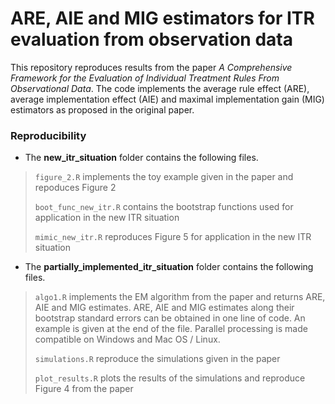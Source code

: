 # ARE, AIE and MIG estimators for ITR evaluation from observation data


This repository reproduces results from the paper *A Comprehensive Framework for the Evaluation of Individual Treatment Rules From Observational Data*.
The code implements the average rule effect (ARE), average implementation effect (AIE) and maximal implementation gain (MIG) 
estimators as proposed in the original paper. 

### Reproducibility

- The **new_itr_situation** folder contains the following files.

> `figure_2.R` implements the toy example given in the paper and repoduces Figure 2
> 
> `boot_func_new_itr.R` contains the bootstrap functions used for application in the new ITR situation
> 
> `mimic_new_itr.R` reproduces Figure 5 for application in the new ITR situation

- The **partially_implemented_itr_situation** folder contains the following files.

> `algo1.R` implements the EM algorithm from the paper and returns ARE, AIE and MIG estimates. 
>  ARE, AIE and MIG estimates along their bootstrap standard errors can be obtained in one line of code. 
>  An example is given at the end of the file. Parallel processing is made compatible on Windows and Mac OS / Linux.
> 
>  `simulations.R` reproduce the simulations given in the paper
>
>  `plot_results.R` plots the results of the simulations and reproduce Figure 4 from the paper

